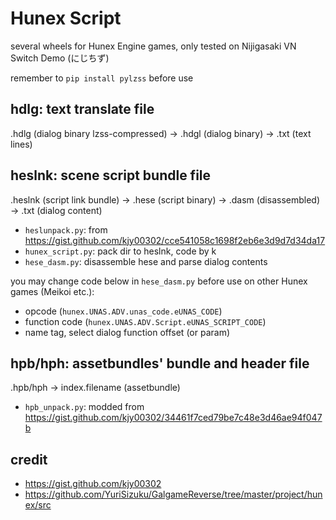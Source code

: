 # Hunex Script

several wheels for Hunex Engine games, only tested on Nijigasaki VN Switch Demo (にじちず)

remember to `pip install pylzss` before use

## hdlg: text translate file

.hdlg (dialog binary lzss-compressed) -> .hdgl (dialog binary) -> .txt (text lines)

## heslnk: scene script bundle file

.heslnk (script link bundle) -> .hese (script binary) -> .dasm (disassembled) -> .txt (dialog content)

- `heslunpack.py`: from https://gist.github.com/kjy00302/cce541058c1698f2eb6e3d9d7d34da17
- `hunex_script.py`: pack dir to heslnk, code by k
- `hese_dasm.py`: disassemble hese and parse dialog contents

you may change code below in `hese_dasm.py` before use on other Hunex games (Meikoi etc.):

- opcode (`hunex.UNAS.ADV.unas_code.eUNAS_CODE`)
- function code (`hunex.UNAS.ADV.Script.eUNAS_SCRIPT_CODE`)
- name tag, select dialog function offset (or param)

## hpb/hph: assetbundles' bundle and header file

.hpb/hph -> index.filename (assetbundle)

- `hpb_unpack.py`: modded from https://gist.github.com/kjy00302/34461f7ced79be7c48e3d46ae94f047b

## credit

- https://gist.github.com/kjy00302
- https://github.com/YuriSizuku/GalgameReverse/tree/master/project/hunex/src
